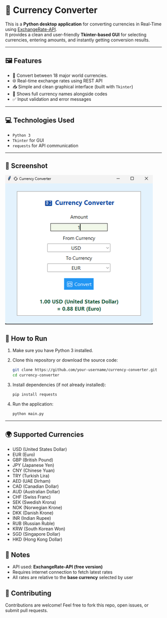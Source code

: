 
# 💱 Currency Converter 

This is a **Python desktop application** for converting currencies in Real-Time using [ExchangeRate-API](https://www.exchangerate-api.com/).  
It provides a clean and user-friendly **Tkinter-based GUI** for selecting currencies, entering amounts, and instantly getting conversion results.

---

## 🖼️ Features

- 🔁 Convert between 18 major world currencies.
- 🌐 Real-time exchange rates using REST API
- 📥 Simple and clean graphical interface (built with `Tkinter`)
- 🧠 Shows full currency names alongside codes  
- ✅ Input validation and error messages

---

## 💻 Technologies Used

- `Python 3`
- `Tkinter` for GUI
- `requests` for API communication

---

## 📸 Screenshot

![Currency-Converter ](image.png)


## 🚀 How to Run

1. Make sure you have Python 3 installed.

2. Clone this repository or download the source code:
   ```bash
   git clone https://github.com/your-username/currency-converter.git
   cd currency-converter
   ```

3. Install dependencies (if not already installed):

   ```bash
   pip install requests
   ```

4. Run the application:

   ```bash
   python main.py
   ```

---

## 🌍 Supported Currencies

* USD (United States Dollar)
* EUR (Euro)
* GBP (British Pound)
* JPY (Japanese Yen)
* CNY (Chinese Yuan)
* TRY (Turkish Lira)
* AED (UAE Dirham)
* CAD (Canadian Dollar)
* AUD (Australian Dollar)
* CHF (Swiss Franc)
* SEK (Swedish Krona)
* NOK (Norwegian Krone)
* DKK (Danish Krone)
* INR (Indian Rupee)
* RUB (Russian Ruble)
* KRW (South Korean Won)
* SGD (Singapore Dollar)
* HKD (Hong Kong Dollar)



## 📌 Notes

* API used: **ExchangeRate-API (free version)**
* Requires internet connection to fetch latest rates
* All rates are relative to the **base currency** selected by user


## 🤝 Contributing

Contributions are welcome! Feel free to fork this repo, open issues, or submit pull requests.



